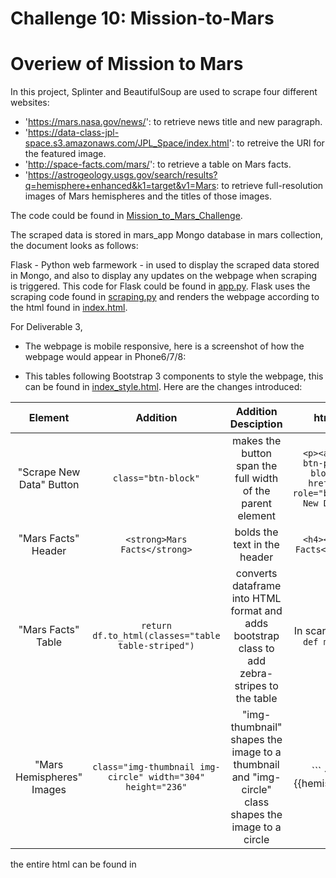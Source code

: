 # Challenge 10: Mission-to-Mars

# Overiew of Mission to Mars
In this project, Splinter and BeautifulSoup are used to scrape four different websites:
- 'https://mars.nasa.gov/news/': to retrieve news title and new paragraph.
- 'https://data-class-jpl-space.s3.amazonaws.com/JPL_Space/index.html': to retreive the URl for the featured image.
- 'http://space-facts.com/mars/': to retrieve a table on Mars facts.
- 'https://astrogeology.usgs.gov/search/results?q=hemisphere+enhanced&k1=target&v1=Mars: to retrieve full-resolution images of Mars hemispheres and the titles of those images.

The code could be found in [Mission_to_Mars_Challenge]().

The scraped data is stored in mars_app Mongo database in mars collection, the document looks as follows:
![]()




Flask - Python web farmework - in used to display the scraped data stored in Mongo, and also to display any updates on the webpage when scraping is triggered. This code for Flask could be found in [app.py](). Flask uses the scraping code found in [scraping.py]() and renders the webpage according to the html found in [index.html]().

For Deliverable 3,
- The webpage is mobile responsive, here is a screenshot of how the webpage would appear in Phone6/7/8:


- This tables  following Bootstrap 3 components to style the webpage, this can be found in [index_style.html](). Here are the changes introduced:

| Element | Addition | Addition Desciption | html Altered |
| :---: | :---: | :---: | :---: |
| "Scrape New Data" Button | ```class="btn-block"```| makes the button span the full width of the parent element | ```<p><a class="btn btn-primary btn-block btn-lg" href="/scrape" role="button">Scrape New Data</a></p>```| 
| "Mars Facts" Header | ```<strong>Mars Facts</strong>```| bolds the text in the header | ```<h4><strong>Mars Facts</strong></h4>``` |
| "Mars Facts" Table | ```return df.to_html(classes="table table-striped")```| converts dataframe into HTML format and adds bootstrap class to add zebra-stripes to the table| In scarping.py, under ```def mars_facts()```|
| "Mars Hemispheres" Images | ```class="img-thumbnail img-circle" width="304" height="236"```| "img-thumbnail" shapes the image to a thumbnail and "img-circle" class shapes the image to a circle | ``` <img src="{{hemisphere.img_url | default('static/images/error.png', true)}}" class="img-thumbnail img-circle" width="304" height="236" alt="...">``` |


the entire html can be found in 



 


